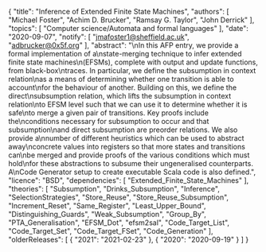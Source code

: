 {
    "title": "Inference of Extended Finite State Machines",
    "authors": [
        "Michael Foster",
        "Achim D. Brucker",
        "Ramsay G. Taylor",
        "John Derrick"
    ],
    "topics": [
        "Computer science/Automata and formal languages"
    ],
    "date": "2020-09-07",
    "notify": [
        "jmafoster1@sheffield.ac.uk",
        "adbrucker@0x5f.org"
    ],
    "abstract": "\nIn this AFP entry, we provide a formal implementation of a\nstate-merging technique to infer extended finite state machines\n(EFSMs), complete with output and update functions, from black-box\ntraces. In particular, we define the subsumption in context relation\nas a means of determining whether one transition is able to account\nfor the behaviour of another. Building on this, we define the direct\nsubsumption relation, which lifts the subsumption in context relation\nto EFSM level such that we can use it to determine whether it is safe\nto merge a given pair of transitions. Key proofs include the\nconditions necessary for subsumption to occur and that subsumption\nand direct subsumption are preorder relations.  We also provide a\nnumber of different heuristics which can be used to abstract away\nconcrete values into registers so that more states and transitions can\nbe merged and provide proofs of the various conditions which must hold\nfor these abstractions to subsume their ungeneralised counterparts. A\nCode Generator setup to create executable Scala code is also defined.",
    "licence": "BSD",
    "dependencies": [
        "Extended_Finite_State_Machines"
    ],
    "theories": [
        "Subsumption",
        "Drinks_Subsumption",
        "Inference",
        "SelectionStrategies",
        "Store_Reuse",
        "Store_Reuse_Subsumption",
        "Increment_Reset",
        "Same_Register",
        "Least_Upper_Bound",
        "Distinguishing_Guards",
        "Weak_Subsumption",
        "Group_By",
        "PTA_Generalisation",
        "EFSM_Dot",
        "efsm2sal",
        "Code_Target_List",
        "Code_Target_Set",
        "Code_Target_FSet",
        "Code_Generation"
    ],
    "olderReleases": [
        {
            "2021": "2021-02-23"
        },
        {
            "2020": "2020-09-19"
        }
    ]
}